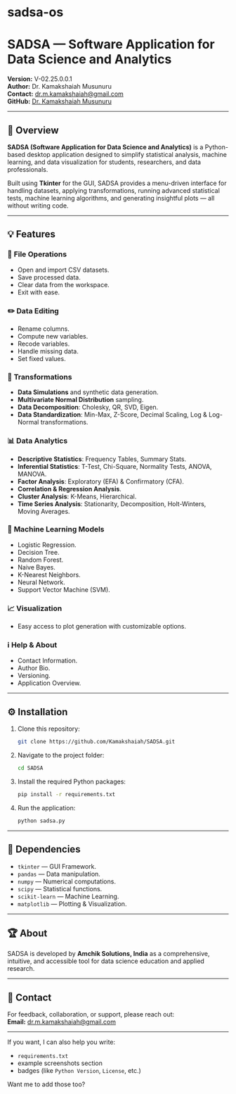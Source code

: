 # sadsa-os
# SADSA — Software Application for Data Science and Analytics

**Version:** V-02.25.0.0.1  
**Author:** Dr. Kamakshaiah Musunuru  
**Contact:** dr.m.kamakshaiah@gmail.com  
**GitHub:** [Dr. Kamakshaiah Musunuru](https://github.com/Kamakshaiah)  

---

## 🧠 Overview

**SADSA (Software Application for Data Science and Analytics)** is a Python-based desktop application designed to simplify statistical analysis, machine learning, and data visualization for students, researchers, and data professionals.  

Built using **Tkinter** for the GUI, SADSA provides a menu-driven interface for handling datasets, applying transformations, running advanced statistical tests, machine learning algorithms, and generating insightful plots — all without writing code.

---

## 💡 Features

### 📂 **File Operations**
- Open and import CSV datasets.
- Save processed data.
- Clear data from the workspace.
- Exit with ease.

### ✏️ **Data Editing**
- Rename columns.
- Compute new variables.
- Recode variables.
- Handle missing data.
- Set fixed values.

### 🔁 **Transformations**
- **Data Simulations** and synthetic data generation.
- **Multivariate Normal Distribution** sampling.
- **Data Decomposition**: Cholesky, QR, SVD, Eigen.
- **Data Standardization**: Min-Max, Z-Score, Decimal Scaling, Log & Log-Normal transformations.

### 📊 **Data Analytics**
- **Descriptive Statistics**: Frequency Tables, Summary Stats.
- **Inferential Statistics**: T-Test, Chi-Square, Normality Tests, ANOVA, MANOVA.
- **Factor Analysis**: Exploratory (EFA) & Confirmatory (CFA).
- **Correlation & Regression Analysis**.
- **Cluster Analysis**: K-Means, Hierarchical.
- **Time Series Analysis**: Stationarity, Decomposition, Holt-Winters, Moving Averages.

### 🤖 **Machine Learning Models**
- Logistic Regression.
- Decision Tree.
- Random Forest.
- Naive Bayes.
- K-Nearest Neighbors.
- Neural Network.
- Support Vector Machine (SVM).

### 📈 **Visualization**
- Easy access to plot generation with customizable options.

### ℹ️ **Help & About**
- Contact Information.
- Author Bio.
- Versioning.
- Application Overview.

---

## ⚙️ Installation

1. Clone this repository:
    ```bash
    git clone https://github.com/Kamakshaiah/SADSA.git
    ```

2. Navigate to the project folder:
    ```bash
    cd SADSA
    ```

3. Install the required Python packages:
    ```bash
    pip install -r requirements.txt
    ```

4. Run the application:
    ```bash
    python sadsa.py
    ```

---

## 📌 Dependencies
- `tkinter` — GUI Framework.
- `pandas` — Data manipulation.
- `numpy` — Numerical computations.
- `scipy` — Statistical functions.
- `scikit-learn` — Machine Learning.
- `matplotlib` — Plotting & Visualization.

---

## 🏆 About

SADSA is developed by **Amchik Solutions, India** as a comprehensive, intuitive, and accessible tool for data science education and applied research.

---

## 💬 Contact

For feedback, collaboration, or support, please reach out:  
**Email:** dr.m.kamakshaiah@gmail.com  

---

If you want, I can also help you write:
- `requirements.txt`
- example screenshots section
- badges (like `Python Version`, `License`, etc.)

Want me to add those too?